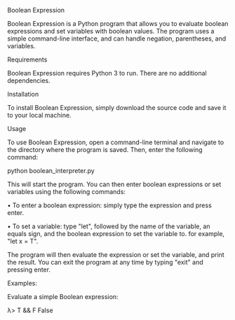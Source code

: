 Boolean Expression

Boolean Expression is a Python program that allows you to evaluate boolean expressions and set variables with boolean values. The program uses a simple command-line interface, and can handle negation, parentheses, and variables.

Requirements

Boolean Expression requires Python 3 to run. There are no additional dependencies.

Installation

To install Boolean Expression, simply download the source code and save it to your local machine.

Usage

To use Boolean Expression, open a command-line terminal and navigate to the directory where the program is saved. Then, enter the following command:

python boolean_interpreter.py


This will start the program. You can then enter boolean expressions or set variables using the following commands:

•	To enter a boolean expression: simply type the expression and press enter.

•	To set a variable: type "let", followed by the name of the variable, an equals sign, and the boolean expression to set the variable 
 to. 
for example, "let x = T".

The program will then evaluate the expression or set the variable, and print the result.
You can exit the program at any time by typing "exit" and pressing enter.

Examples:

Evaluate a simple Boolean expression:

λ> T && F
False


